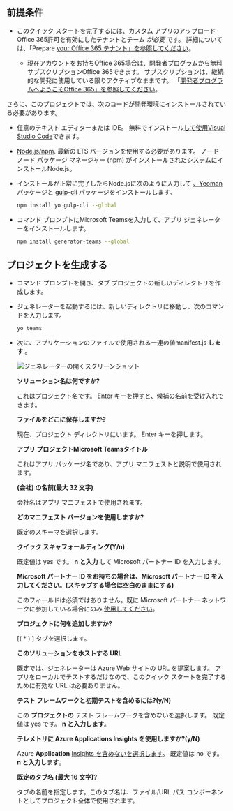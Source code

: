 ## <a name="prerequisites"></a>前提条件

- このクイック スタートを完了するには、カスタム アプリのアップロードOffice 365許可を有効にしたテナントとチーム *が必要* です。 詳細については、「Prepare [your Office 365 テナント」を参照してください](~/concepts/build-and-test/prepare-your-o365-tenant.md)。

  - 現在アカウントをお持ちOffice 365場合は、開発者プログラムから無料サブスクリプションOffice 365できます。 サブスクリプションは、継続的な開発に使用している限りアクティブなままです。 「[開発者プログラムへようこそOffice 365」を参照してください](/office/developer-program/microsoft-365-developer-program)。

さらに、このプロジェクトでは、次のコードが開発環境にインストールされている必要があります。

- 任意のテキスト エディターまたは IDE。 無料でインストール[して使用Visual Studio Code](https://code.visualstudio.com/download)できます。

- [Node.js/npm](https://nodejs.org/en/). 最新の LTS バージョンを使用する必要があります。 ノード ノード パッケージ マネージャー (npm) がインストールされたシステムにインストールNode.js。

- インストールが正常に完了したらNode.jsに次のように入力して [、Yeoman](https://yeoman.io/) パッケージと [gulp-cli](https://www.npmjs.com/package/gulp-cli) パッケージをインストールします。

    ```bash
    npm install yo gulp-cli --global
    ```

- コマンド プロンプトにMicrosoft Teamsを入力して、アプリ ジェネレーターをインストールします。

    ```bash
    npm install generator-teams --global
    ```

## <a name="generate-your-project"></a>プロジェクトを生成する

- コマンド プロンプトを開き、タブ プロジェクトの新しいディレクトリを作成します。

- ジェネレーターを起動するには、新しいディレクトリに移動し、次のコマンドを入力します。

    ```bash
    yo teams
    ```

- 次に、アプリケーションのファイルで使用される一連の値manifest.js **します** 。

    ![ジェネレーターの開くスクリーンショット](/microsoftteams/platform/assets/images/tab-images/teamsTabScreenshot.PNG)

    **ソリューション名は何ですか?**

    これはプロジェクト名です。 Enter キーを押すと、候補の名前を受け入れできます。

    **ファイルをどこに保存しますか?**

    現在、プロジェクト ディレクトリにいます。 Enter キーを押します。

    **アプリ プロジェクトMicrosoft Teamsタイトル**

    これはアプリ パッケージ名であり、アプリ マニフェストと説明で使用されます。

    **(会社) の名前(最大 32 文字)**

    会社名はアプリ マニフェストで使用されます。

    **どのマニフェスト バージョンを使用しますか?**

    既定のスキーマを選択します。

    **クイック スキャフォールディング(Y/n)**

    既定値は yes です。 **n と入力** して Microsoft パートナー ID を入力します。

    **Microsoft パートナー ID をお持ちの場合は、Microsoft パートナー ID を入力してください。(スキップする場合は空白のままにする)**

    このフィールドは必須ではありません。既に Microsoft パートナー ネットワークに参加している場合にのみ [使用してください](https://partner.microsoft.com)。

    **プロジェクトに何を追加しますか?**

    [( &ast; ) ] タブを選択します。

    **このソリューションをホストする URL**

    既定では、ジェネレーターは Azure Web サイトの URL を提案します。 アプリをローカルでテストするだけなので、このクイック スタートを完了するために有効な URL は必要ありません。

    **テスト フレームワークと初期テストを含めるには?(y/N)**

    この **プロジェクトの** テスト フレームワークを含めないを選択します。 既定値は yes です。 **n と入力します**。

    **テレメトリに Azure Applications Insights を使用しますか?(y/N)**

    Azure **Application** [Insights を含めないを選択します](/azure-docs/articles/azure-monitor/app/app-insights-overview.md)。 既定値は no です。 **n と入力します**。

    **既定のタブ名 (最大 16 文字)?**

    タブの名前を指定します。このタブ名は、ファイル/URL パス コンポーネントとしてプロジェクト全体で使用されます。
